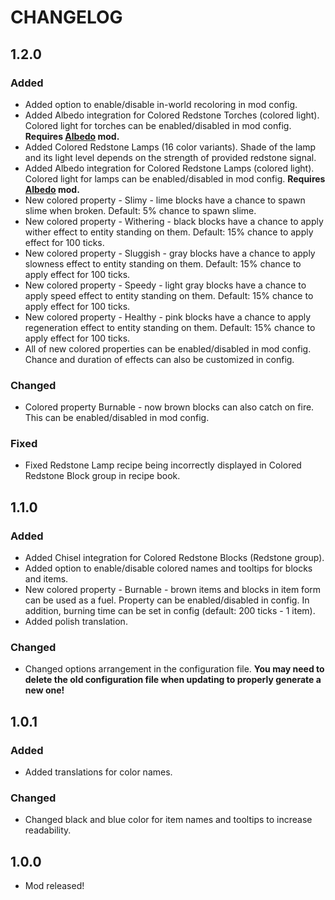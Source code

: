 # CHANGELOG
## 1.2.0
### Added
- Added option to enable/disable in-world recoloring in mod config.
- Added Albedo integration for Colored Redstone Torches (colored light). Colored light for torches can be enabled/disabled in mod config. **Requires [Albedo](https://minecraft.curseforge.com/projects/albedo) mod.**
- Added Colored Redstone Lamps (16 color variants). Shade of the lamp and its light level depends on the strength of provided redstone signal.
- Added Albedo integration for Colored Redstone Lamps (colored light). Colored light for lamps can be enabled/disabled in mod config. **Requires [Albedo](https://minecraft.curseforge.com/projects/albedo) mod.**
- New colored property - Slimy - lime blocks have a chance to spawn slime when broken. Default: 5% chance to spawn slime.
- New colored property - Withering - black blocks have a chance to apply wither effect to entity standing on them. Default: 15% chance to apply effect for 100 ticks.
- New colored property - Sluggish - gray blocks have a chance to apply slowness effect to entity standing on them. Default: 15% chance to apply effect for 100 ticks.
- New colored property - Speedy - light gray blocks have a chance to apply speed effect to entity standing on them. Default: 15% chance to apply effect for 100 ticks.
- New colored property - Healthy - pink blocks have a chance to apply regeneration effect to entity standing on them. Default: 15% chance to apply effect for 100 ticks.
- All of new colored properties can be enabled/disabled in mod config. Chance and duration of effects can also be customized in config.
### Changed
- Colored property Burnable - now brown blocks can also catch on fire. This can be enabled/disabled in mod config.
### Fixed
- Fixed Redstone Lamp recipe being incorrectly displayed in Colored Redstone Block group in recipe book.
## 1.1.0
### Added
- Added Chisel integration for Colored Redstone Blocks (Redstone group).
- Added option to enable/disable colored names and tooltips for blocks and items.
- New colored property - Burnable - brown items and blocks in item form can be used as a fuel. Property can be enabled/disabled in config. In addition, burning time can be set in config (default: 200 ticks - 1 item).
- Added polish translation.
### Changed
- Changed options arrangement in the configuration file. **You may need to delete the old configuration file when updating to properly generate a new one!**
## 1.0.1
### Added
- Added translations for color names.
### Changed
- Changed black and blue color for item names and tooltips to increase readability.
## 1.0.0
- Mod released!